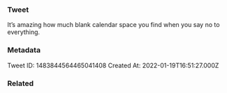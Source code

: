 ### Tweet
It’s amazing how much blank calendar space you find when you say no to everything.

### Metadata
Tweet ID: 1483844564465041408
Created At: 2022-01-19T16:51:27.000Z

### Related

